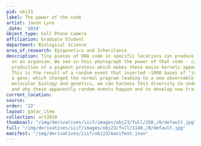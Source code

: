 ```yaml
---
pid: obj23
label: The power of the code
artist: Jason Lynn
_date: '2019'
object_type: Cell Phone Camera
affiliation: Graduate Student
department: Biological Science
area_of_research: Epigenetics and Inheritance
description: Tiny pieces of DNA code in specific locations can produce massive effects
  on an organism. We see in this photograph the power of that code - causing the intense
  production of a pigment protein which makes these maize kernels appear dark purple.
  This is the result of a random event that inserted ~1000 bases of "junk DNA" nearby
  a gene, which changed the normal program leading to a new observable trait. Using
  molecular biology and genetics, we can harness this diversity to understand how
  and why these apparently random events happen and to develop new traits in agriculture.
current_location: 
source: 
order: '22'
layout: qatar_item
collection: art2020
thumbnail: "/img/derivatives/iiif/images/obj23/full/250,/0/default.jpg"
full: "/img/derivatives/iiif/images/obj23/full/1140,/0/default.jpg"
manifest: "/img/derivatives/iiif/obj23/manifest.json"
---
```

